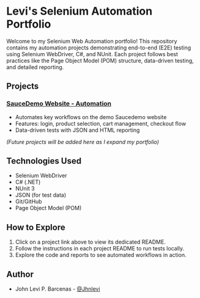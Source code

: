 # Levi's Selenium Automation Portfolio

Welcome to my Selenium Web Automation portfolio! This repository contains my automation projects demonstrating end-to-end (E2E) testing using Selenium WebDriver, C#, and NUnit. Each project follows best practices like the Page Object Model (POM) structure, data-driven testing, and detailed reporting.

## Projects

### [SauceDemo Website - Automation](SauceDemoTests/README.md)
- Automates key workflows on the demo Saucedemo website
- Features: login, product selection, cart management, checkout flow
- Data-driven tests with JSON and HTML reporting

*(Future projects will be added here as I expand my portfolio)*

## Technologies Used

- Selenium WebDriver
- C# (.NET)
- NUnit 3
- JSON (for test data)
- Git/GitHub
- Page Object Model (POM)

## How to Explore

1. Click on a project link above to view its dedicated README.
2. Follow the instructions in each project README to run tests locally.
3. Explore the code and reports to see automated workflows in action.

## Author

- John Levi P. Barcenas - [@Jhnlevi](https://github.com/Jhnlevi)
